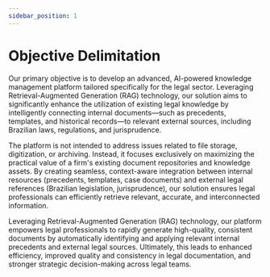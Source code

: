 ```yaml
---
sidebar_position: 1
---
```


# Objective Delimitation

Our primary objective is to develop an advanced, AI-powered knowledge management platform tailored specifically for the legal sector. Leveraging Retrieval-Augmented Generation (RAG) technology, our solution aims to significantly enhance the utilization of existing legal knowledge by intelligently connecting internal documents—such as precedents, templates, and historical records—to relevant external sources, including Brazilian laws, regulations, and jurisprudence.

The platform is not intended to address issues related to file storage, digitization, or archiving. Instead, it focuses exclusively on maximizing the practical value of a firm's existing document repositories and knowledge assets. By creating seamless, context-aware integration between internal resources (precedents, templates, case documents) and external legal references (Brazilian legislation, jurisprudence), our solution ensures legal professionals can efficiently retrieve relevant, accurate, and interconnected information.

Leveraging Retrieval-Augmented Generation (RAG) technology, our platform empowers legal professionals to rapidly generate high-quality, consistent documents by automatically identifying and applying relevant internal precedents and external legal sources. Ultimately, this leads to enhanced efficiency, improved quality and consistency in legal documentation, and stronger strategic decision-making across legal teams.